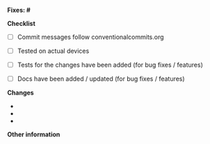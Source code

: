 **Fixes: #<Issue>**

<!--
- The name of this PR should follow conventionalcommits.org.
- When not using Project-Aluminum to create PRs, please manually select a type (T: abc) and a component (C: abc) label
  from the right.
- Please enter the corresponding issue ID in the placeholder above.
-->


**Checklist**
<!-- Please check if your PR fulfills the following requirements: -->

- [ ] Commit messages follow conventionalcommits.org
- [ ] Tested on actual devices
- [ ] Tests for the changes have been added (for bug fixes / features)
- [ ] Docs have been added / updated (for bug fixes / features)


**Changes**
<!-- Please list your changes: -->

-
-
-


<!-- Add this section if you need it.
**Screenshots**

| Description 1  | Description 2  | Description 3  |
| :------------: | :------------: | :------------: |
| <screenshot 1> | <screenshot 2> | <screenshot 3> |
-->


**Other information**
<!-- Optional -->

